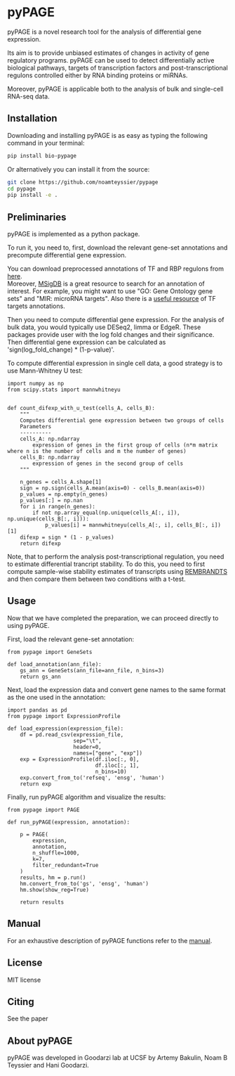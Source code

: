# pyPAGE

pyPAGE is a novel research tool for the analysis of differential gene expression.

Its aim is to provide unbiased estimates of changes in activity of gene regulatory programs.
pyPAGE can be used to detect differentially active biological pathways, targets of transcription factors
and post-transcriptional regulons controlled either by RNA binding proteins or miRNAs.

Moreover, pyPAGE is applicable both to the analysis of bulk and single-cell RNA-seq data. 




## Installation
Downloading and installing pyPAGE is as easy as typing the following command in your terminal:

```bash
pip install bio-pypage
```

Or alternatively you can install it from the source:

```bash
git clone https://github.com/noamteyssier/pypage
cd pypage
pip install -e .
```

## Preliminaries

pyPAGE is implemented as a python package.

To run it, you need to, first, download the relevant gene-set annotations and precompute differential gene expression.

You can download preprocessed annotations of TF and RBP regulons from [here](https://drive.google.com/drive/folders/1CTRQvTzhFANi45PqHfPNxEiN5NiKro11?usp=sharing ).<br/>
Moreover, [MSigDB](https://www.gsea-msigdb.org/gsea/msigdb/human/collections.jsp#H) is a great resource to search for an annotation of interest.
For example, you might want to use "GO: Gene Ontology gene sets" and "MIR: microRNA targets".
Also there is a [useful resource](https://bmcresnotes.biomedcentral.com/articles/10.1186/s13104-018-3856-x/tables/1) of TF targets annotations.

Then you need to compute differential gene expression. 
For the analysis of bulk data, you would typically use DESeq2, limma or EdgeR. These packages provide user with the log fold changes and their significance.
Then differential gene expression can be calculated as 'sign(log_fold_change) * (1-p-value)'.

To compute differential expression in single cell data, a good strategy is to use Mann-Whitney U test:

```python3
import numpy as np
from scipy.stats import mannwhitneyu


def count_difexp_with_u_test(cells_A, cells_B):
    """
    Computes differential gene expression between two groups of cells
    Parameters
    ----------
    cells_A: np.ndarray
        expression of genes in the first group of cells (n*m matrix where n is the number of cells and m the number of genes)
    cells_B: np.ndarray
        expression of genes in the second group of cells
    """
    
    n_genes = cells_A.shape[1]
    sign = np.sign(cells_A.mean(axis=0) - cells_B.mean(axis=0))
    p_values = np.empty(n_genes)
    p_values[:] = np.nan
    for i in range(n_genes):
        if not np.array_equal(np.unique(cells_A[:, i]), np.unique(cells_B[:, i])):
            p_values[i] = mannwhitneyu(cells_A[:, i], cells_B[:, i])[1]
    difexp = sign * (1 - p_values)
    return difexp
```

Note, that to perform the analysis post-transcriptional regulation, you need to estimate differential trancript stability.
To do this, you need to first compute sample-wise stability estimates of transcripts using [REMBRANDTS](https://github.com/csglab/REMBRANDTS) and then compare them between two conditions with a t-test.

## Usage

Now that we have completed the preparation, we can proceed directly to using pyPAGE.

First, load the relevant gene-set annotation:

```python3
from pypage import GeneSets

def load_annotation(ann_file):
    gs_ann = GeneSets(ann_file=ann_file, n_bins=3)
    return gs_ann

```

Next, load the expression data and convert gene names to the same format as the one used in the annotation:

```python3
import pandas as pd
from pypage import ExpressionProfile

def load_expression(expression_file):
    df = pd.read_csv(expression_file,
                     sep="\t",
                     header=0,
                     names=["gene", "exp"])
    exp = ExpressionProfile(df.iloc[:, 0],
                            df.iloc[:, 1],
                            n_bins=10)
    exp.convert_from_to('refseq', 'ensg', 'human')
    return exp
```


Finally, run pyPAGE algorithm and visualize the results:

```python3
from pypage import PAGE

def run_pyPAGE(expression, annotation):
    
    p = PAGE(
        expression,
        annotation,
        n_shuffle=1000,
        k=7,
        filter_redundant=True
    )
    results, hm = p.run()
    hm.convert_from_to('gs', 'ensg', 'human')
    hm.show(show_reg=True)
    
    return results
```

## Manual

For an exhaustive description of pyPAGE functions refer to the [manual](https://github.com/noamteyssier/pypage/MANUAL.md).

## License
MIT license

## Citing
See the paper

## About pyPAGE
pyPAGE was developed in Goodarzi lab at UCSF by Artemy Bakulin, Noam B Teyssier and Hani Goodarzi.
